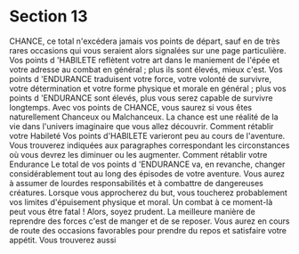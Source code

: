 # Section 13

CHANCE,
ce total n'excédera jamais vos
points de départ,
sauf en de très rares occasions qui vous seraient alors signalées
sur une page particulière. Vos points d
'HABlLETE
reflètent
votre art dans le maniement de l'épée et votre adresse au combat
en général ; plus ils sont élevés, mieux c'est. Vos points
d
'ENDURANCE
traduisent votre force, votre volonté de
survivre, votre détermination et votre forme physique et morale
en général ; plus vos points d
'ENDURANCE
sont élevés, plus
vous serez capable de survivre longtemps. Avec vos points de
CHANCE,
vous saurez si vous êtes naturellement Chanceux ou
Malchanceux. La chance est une réalité de la vie dans l'univers
imaginaire que vous allez découvrir.
Comment rétablir votre Habileté
Vos points
d'HABlLETE
varieront peu au cours de l'aventure.
Vous trouverez indiquées aux paragraphes correspondant les
circonstances où vous devrez les diminuer ou les augmenter.
Comment rétablir votre Endurance
Le total de vos points d
'ENDURANCE
va, en revanche, changer
considérablement tout au long des épisodes de votre aventure.
Vous aurez à assumer de lourdes responsabilités et à combattre
de dangereuses créatures. Lorsque vous approcherez du but,
vous toucherez probablement vos limites d'épuisement physique
et moral. Un combat à ce moment-là peut vous être fatal ! Alors,
soyez prudent. La meilleure manière de reprendre des forces
c'est de manger et de se reposer.
Vous aurez en cours de route des occasions favorables pour
prendre du repos et satisfaire votre appétit. Vous trouverez aussi